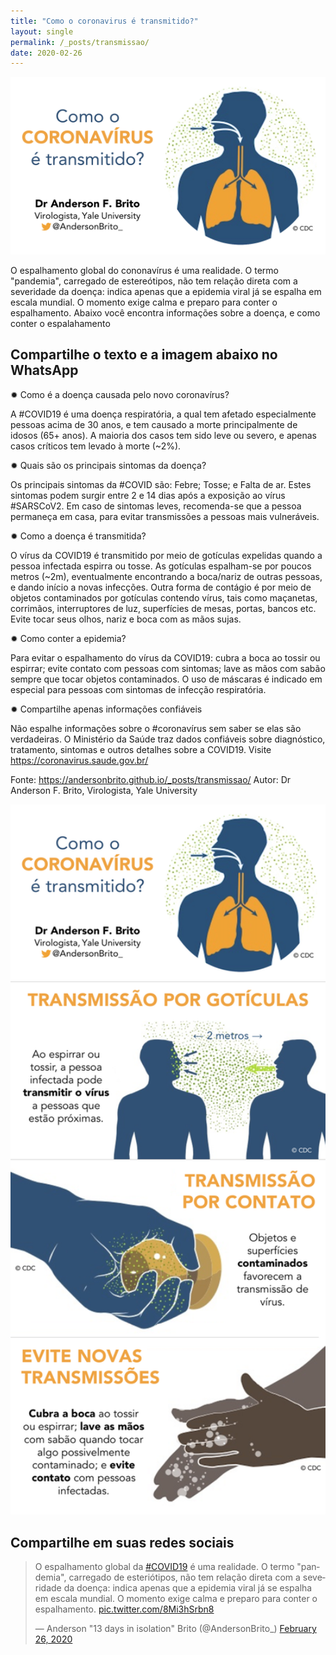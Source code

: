 ```yaml
---
title: "Como o coronavirus é transmitido?"
layout: single
permalink: /_posts/transmissao/
date: 2020-02-26
---
```


<a href="https://andersonbrito.github.io/_posts/transmissao/">
<img src="/assets/images/covid-como.png" width="700"></a>

O espalhamento global do cononavírus é uma realidade. O termo "pandemia", carregado de estereótipos, não tem relação direta com a severidade da doença: indica apenas que a epidemia viral já se espalha em escala mundial. O momento exige calma e preparo para conter o espalhamento. Abaixo você encontra informações sobre a doença, e como conter o espalahamento


## Compartilhe o texto e a imagem abaixo no WhatsApp

✹ Como é a doença causada pelo novo coronavírus?

A #COVID19 é uma doença respiratória, a qual tem afetado especialmente pessoas acima de 30 anos, e tem causado a morte principalmente de idosos (65+ anos). A maioria dos casos tem sido leve ou severo, e apenas casos críticos tem levado à morte (~2%).

✹ Quais são os principais sintomas da doença?

Os principais sintomas da #COVID são: Febre; Tosse; e Falta de ar. Estes sintomas podem surgir entre 2 e 14 dias após a exposição ao vírus #SARSCoV2. Em caso de sintomas leves, recomenda-se que a pessoa permaneça em casa, para evitar transmissões a pessoas mais vulneráveis.

✹ Como a doença é transmitida?

O vírus da COVID19 é transmitido por meio de gotículas expelidas quando a pessoa infectada espirra ou tosse. As gotículas espalham-se por poucos metros (~2m), eventualmente encontrando a boca/nariz de outras pessoas, e dando início a novas infecções. Outra forma de contágio é por meio de objetos contaminados por gotículas contendo vírus, tais como maçanetas, corrimãos, interruptores de luz, superfícies de mesas, portas, bancos etc. Evite tocar seus olhos, nariz e boca com as mãos sujas.

✹ Como conter a epidemia?

Para evitar o espalhamento do vírus da COVID19: cubra a boca ao tossir ou espirrar; evite contato com pessoas com sintomas; lave as mãos com sabão sempre que tocar objetos contaminados. O uso de máscaras é indicado em especial para pessoas com sintomas de infecção respiratória.

✹ Compartilhe apenas informações confiáveis

Não espalhe informações sobre o #coronavírus sem saber se elas são verdadeiras. O Ministério da Saúde traz dados confiáveis sobre diagnóstico, tratamento, sintomas e outros detalhes sobre a COVID19.
Visite https://coronavirus.saude.gov.br/

Fonte: https://andersonbrito.github.io/_posts/transmissao/
Autor: Dr Anderson F. Brito, Virologista, Yale University

<img src="/assets/images/covid-share.png" width="700">


## Compartilhe em suas redes sociais

<blockquote class="twitter-tweet"><p lang="pt" dir="ltr">O espalhamento global da <a href="https://twitter.com/hashtag/COVID19?src=hash&amp;ref_src=twsrc%5Etfw">#COVID19</a> é uma realidade. O termo &quot;pandemia&quot;, carregado de esteriótipos, não tem relação direta com a severidade da doença: indica apenas que a epidemia viral já se espalha em escala mundial. O momento exige calma e preparo para conter o espalhamento. <a href="https://t.co/8Mi3hSrbn8">pic.twitter.com/8Mi3hSrbn8</a></p>&mdash; Anderson &quot;13 days in isolation&quot; Brito (@AndersonBrito_) <a href="https://twitter.com/AndersonBrito_/status/1232665484887232512?ref_src=twsrc%5Etfw">February 26, 2020</a></blockquote> <script async src="https://platform.twitter.com/widgets.js" charset="utf-8"></script> 

